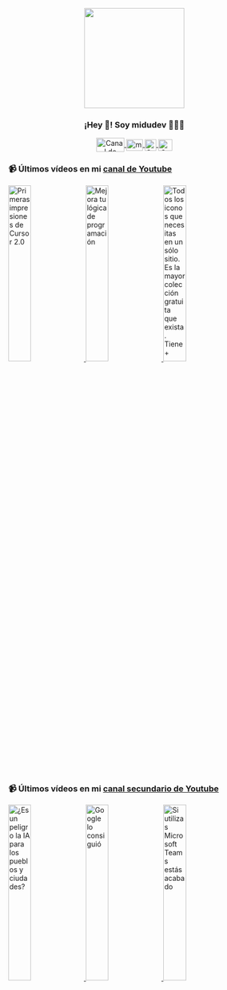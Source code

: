 <p align="center" width="300">
   <img align="center" width="200" src="https://user-images.githubusercontent.com/1561955/106762302-fda9de00-6635-11eb-99be-3ef744e60c0e.png" />
   <h3 align="center">¡Hey 👋! Soy midudev 👨🏻‍💻</h3>
</p>

<p align="center">
   <a href="https://twitch.tv/midudev" target="blank">
    <img align="center" src="https://upload.wikimedia.org/wikipedia/commons/c/ce/Twitch_logo_2019.svg" alt="Canal de Twitch de midudev" height="28px" width="56px" />
  </a>
  <span style="width: 8px;"> </span>
   <a href="https://youtube.com/midudev" target="blank">
    <img align="center" src="https://upload.wikimedia.org/wikipedia/commons/0/09/YouTube_full-color_icon_%282017%29.svg" alt="midudev" height="23px" width="33px" />
  </a>
  <span style="width: 8px;"> </span>
  <a href="https://instagram.com/midu.dev" target="blank">
    <img align="center" src="https://upload.wikimedia.org/wikipedia/commons/e/e7/Instagram_logo_2016.svg" alt="Canal de Instagram de midu.dev" height="23px" width="23px" />
  </a>
  <span style="width: 8px;"> </span>
  <a href="https://twitter.com/midudev" target="blank">
    <img align="center" src="https://upload.wikimedia.org/wikipedia/commons/thumb/6/6f/Logo_of_Twitter.svg/2491px-Logo_of_Twitter.svg.png" alt="Canal de Twitter de midudev" height="23px" width="28px" />
  </a>
</p>

### 📹 Últimos vídeos en mi [canal de Youtube](https://youtube.com/midudev?sub_confirmation=1)

<a href='https://youtu.be/O1Ipl2ge-PQ' target='_blank'>
  <img width='30%' src='https://img.youtube.com/vi/O1Ipl2ge-PQ/mqdefault.jpg' alt='Primeras impresiones de Cursor 2.0' />
</a>
<a href='https://youtu.be/jgGspGeQ53I' target='_blank'>
  <img width='30%' src='https://img.youtube.com/vi/jgGspGeQ53I/mqdefault.jpg' alt='Mejora tu lógica de programación' />
</a>
<a href='https://youtu.be/AIOCGt1mcDg' target='_blank'>
  <img width='30%' src='https://img.youtube.com/vi/AIOCGt1mcDg/mqdefault.jpg' alt='Todos los iconos que necesitas en un sólo sitio. Es la mayor colección gratuita que exista.  Tiene +' />
</a>

### 📹 Últimos vídeos en mi [canal secundario de Youtube](https://youtube.com/midulive?sub_confirmation=1)

<a href='https://youtu.be/yURS869_o7E' target='_blank'>
  <img width='30%' src='https://img.youtube.com/vi/yURS869_o7E/mqdefault.jpg' alt='¿Es un peligro la IA para los pueblos y ciudades?' />
</a>
<a href='https://youtu.be/mBOlMtABtZU' target='_blank'>
  <img width='30%' src='https://img.youtube.com/vi/mBOlMtABtZU/mqdefault.jpg' alt='Google lo consiguió' />
</a>
<a href='https://youtu.be/9Ve-SAo4-ss' target='_blank'>
  <img width='30%' src='https://img.youtube.com/vi/9Ve-SAo4-ss/mqdefault.jpg' alt='Si utilizas Microsoft Teams estás acabado' />
</a>